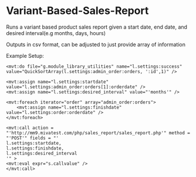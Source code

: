 # Variant-Based-Sales-Report
Runs a variant based product sales report given a start date, end date, and desired interval(e.g months, days, hours)

Outputs in csv format, can be adjusted to just provide array of information

Example Setup:
```
<mvt:do file="g.module_library_utilities" name="l.settings:success" value="QuickSortArray(l.settings:admin_order:orders, ':id',1)" />

<mvt:assign name="l.settings:startdate" value="l.settings:admin_order:orders[1]:orderdate" />
<mvt:assign name="l.settings:desired_interval" value="'months'" />

<mvt:foreach iterator="order" array="admin_order:orders">
	<mvt:assign name="l.settings:finishdate" value="l.settings:order:orderdate" />
</mvt:foreach>

<mvt:call action = "'http://mm9.mivatest.com/php/sales_report/sales_report.php'" method = "'POST'" fields = "'
l.settings:startdate,
l.settings:finishdate,
l.settings:desired_interval
'" >
<mvt:eval expr="s.callvalue" />
</mvt:call>
```
